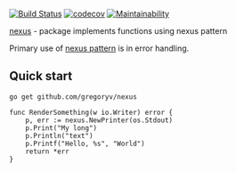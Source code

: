 [![Build Status](https://travis-ci.org/gregoryv/nexus.svg?branch=master)](https://travis-ci.org/gregoryv/nexus)
[![codecov](https://codecov.io/gh/gregoryv/nexus/branch/master/graph/badge.svg)](https://codecov.io/gh/gregoryv/nexus)
[![Maintainability](https://api.codeclimate.com/v1/badges/df2736e1ac63580b49d7/maintainability)](https://codeclimate.com/github/gregoryv/nexus/maintainability)

[nexus](https://godoc.org/github.com/gregoryv/nexus) - package implements functions using nexus pattern

Primary use of [nexus pattern](https://www.7de.se/go-learn/SE/nexus_pattern.html) is in error handling.

## Quick start

    go get github.com/gregoryv/nexus

    func RenderSomething(w io.Writer) error {
        p, err := nexus.NewPrinter(os.Stdout)
        p.Print("My long")
        p.Println("text")
        p.Printf("Hello, %s", "World")
        return *err
    }
